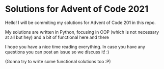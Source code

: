 # Solutions for Advent of Code 2021

Hello! I will be commiting my solutions for Advent of Code 201 in this repo.

My solutions are written in Python, focusing in OOP (which is not necessary at all but hey) and a bit of functional here and there

I hope you have a nice time reading everything. In case you have any questions you can post an issue so we discuss it! :)

(Gonna try to write some functional solutions too :P)

